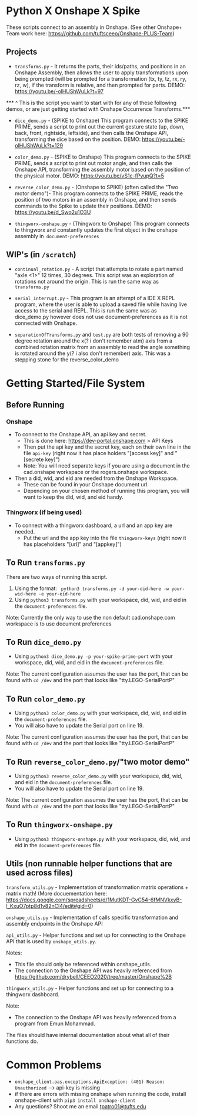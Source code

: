 # Python X Onshape X Spike
These scripts connect to an assembly in Onshape.
(See other Onshape+ Team work here: https://github.com/tuftsceeo/Onshape-PLUS-Team)

## Projects
- ```transforms.py``` - It returns the parts, their ids/paths, and positions in an Onshape Assembly, then allows the user to apply transformations upon being prompted (will be prompted for a transformation (tx, ty, tz, rx, ry, rz, w), if the transform is relative, and then prompted for parts.
DEMO: https://youtu.be/-olHUShWuLk?t=97

*** ^ This is the script you want to start with for any of these following demos, or are just getting started with Onshape Occurrence Transforms.***

- ```dice_demo.py``` - (SPIKE to Onshape)
This program connects to the SPIKE PRIME, sends a script to print out the current gesture state (up, down, back, front, rightside, leftside), and then calls the Onshape API, transforming the dice based on the position.
DEMO: https://youtu.be/-olHUShWuLk?t=129

- ```color_demo.py``` - (SPIKE to Onshape)
This program connects to the SPIKE PRIME, sends a script to print out motor angle, and then calls the Onshape API, transforming the assembly motor based on the position of the physical motor.
DEMO: https://youtu.be/vS1c-fPyupQ?t=5

- ```reverse_color_demo.py``` - (Onshape to SPIKE)
(often called the "Two motor demo")- This program connects to the SPIKE PRIME, reads the position of two motors in an assembly in Onshape, and then sends commands to the Spike to update their positions.
DEMO: https://youtu.be/d_Swo2u1O3U

- ```thingworx-onshape.py``` - (Thingworx to Onshape)
This program connects to thingworx and constantly updates the first object in the onshape assembly in``` document-preferences```

## WIP's (in ```/scratch```)
- ```continual_rotation.py``` - A script that attempts to rotate a part named "axle <1>" 12 times, 30 degrees. This script was an exploration of rotations not around the origin. This is run the same way as ```transforms.py```

- ```serial_interrupt.py``` - This program is an attempt of a IDE X REPL program, where the user is able to upload a saved file while having live access to the serial and REPL. This is run the same was as dice_demo.py however does not use document-preferences as it is not connected with Onshape.

- ```separationOfTransforms.py``` and ```test.py``` are both tests of removing a 90 degree rotation around the x(? i don't remember atm) axis from a combined rotation matrix from an assembly to read the angle something is rotated around the y(? i also don't remember) axis. This was a stepping stone for the reverse_color_demo

# Getting Started/File System
## Before Running 

### Onshape
- To connect to the Onshape API, an api key and secret.
  - This is done here: https://dev-portal.onshape.com > API Keys
  - Then put the api key and the secret key, each on their own line in the file ```api-key``` (right now it has place holders "[access key]" and "[secrete key]")
  - Note: You will need separate keys if you are using a document in the cad.onshape workspace or the rogers.onshape workspace.
- Then a did, wid, and eid are needed from the Onshape Workspace.
  - These can be found in your Onshape document url.
  - Depending on your chosen method of running this program, you will want to keep the did, wid, and eid handy.

### Thingworx (if being used)
- To connect with a thingworx dashboard, a url and an app key are needed.
  - Put the url and the app key into the file ```thingworx-keys``` (right
  now it has placeholders "[url]" and "[appkey]")

## To Run ```transforms.py```
There are two ways of running this script.
1. Using the format:
``` python3 transforms.py -d your-did-here -w your-wid-here -e your-eid-here```
2. Using ```python3 transforms.py``` with your workspace, did, wid, and eid in the ```document-preferences``` file.

Note: Currently the only way to use the non default cad.onshape.com workspace is to use document preferences

## To Run ```dice_demo.py```
- Using ```python3 dice_demo.py -p your-spike-prime-port``` with your workspace, did, wid, and eid in the ```document-preferences``` file.

Note: The current configuration assumes the user has the port, that can be found with ```cd /dev``` and the port that looks like "tty.LEGO-SerialPortP" 

## To Run ```color_demo.py```
- Using ```python3 color_demo.py``` with your workspace, did, wid, and eid in the ```document-preferences``` file.
- You will also have to update the Serial port on line 19.

Note: The current configuration assumes the user has the port, that can be found with ```cd /dev``` and the port that looks like "tty.LEGO-SerialPortP" 

## To Run ```reverse_color_demo.py```/"two motor demo"
- Using ```python3 reverse_color_demo.py``` with your workspace, did, wid, and eid in the ```document-preferences``` file.
- You will also have to update the Serial port on line 19.

Note: The current configuration assumes the user has the port, that can be found with ```cd /dev``` and the port that looks like "tty.LEGO-SerialPortP" 

## To Run ```thingworx-onshape.py```
- Using ```python3 thingworx-onshape.py``` with your workspace, did, wid, and eid in the ```document-preferences``` file.

## Utils (non runnable helper functions that are used across files)
```transform_utils.py``` - Implementation of transformation matrix operations + matrix math! (More docuementation here: https://docs.google.com/spreadsheets/d/1MutKDT-GvC54-6fMNVkxyB-l_KxuO7ptp8d1v82nCl4/edit#gid=0)

```onshape_utils.py``` - Implementation of calls specific transformation and assembly endpoints in the Onshape API

```api_utils.py``` - Helper functions and set up for connecting to the Onshape API that is used by ```onshape_utils.py```.
  
  Notes:
  - This file should only be referenced within onshape_utils.
  - The connection to the Onshape API was heavily referenced from
  https://github.com/drybell/CEEO2020/tree/master/Onshape%2B

```thingworx_utils.py``` - Helper functions and set up for connecting to a thingworx dashboard.
  
  Note:
  - The connection to the Onshape API was heavily referenced from a program from Emun Mohammad.

The files should have internal documentation about what all of their functions do.

# Common Problems

- ```onshape_client.oas.exceptions.ApiException: (401) Reason: Unauthorized```
--> api-key is missing
- if there are errors with missing onshape when running the code, install onshape-client with ```pip3 install onshape-client```
- Any questions? Shoot me an email tpatro01@tufts.edu
